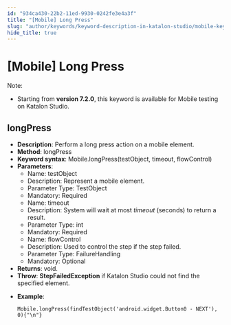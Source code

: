 ```yaml
---
id: "934ca430-22b2-11ed-9930-0242fe3e4a3f"
title: "[Mobile] Long Press"
slug: "author/keywords/keyword-description-in-katalon-studio/mobile-keywords/mobile-long-press"
hide_title: true
---
```


# <a id="id_0" class="anchor_top_offset"/><a id="ariaid-title1" class="anchor_top_offset"/>[Mobile] Long Press

              
<div xmlns="http://www.w3.org/1999/xhtml" className="note note note_note" id="id_0__id"><span className="note__title">Note:</span> 
  <ul className="ul"><li className="li"><p className="p">Starting from <strong className="ph b">version 7.2.0</strong>, this keyword is
        available for Mobile testing on Katalon Studio.</p></li></ul>
</div>
      

## <a id="id_0__id_1" class="anchor_top_offset"/>longPress

              
<ul xmlns="http://www.w3.org/1999/xhtml" className="ul"><li className="li">     <strong className="ph b">Description</strong>: Perform a long press action on a     mobile element.</li><li className="li">     <strong className="ph b">Method</strong>: longPress</li><li className="li">     <strong className="ph b">Keyword syntax</strong>: Mobile.longPress(testObject,     timeout, flowControl)</li><li className="li">     <strong className="ph b">Parameters</strong>:      <ul className="ul"><li className="li">Name: testObject</li><li className="li">Description: Represent a mobile element.</li><li className="li">Parameter Type: TestObject</li><li className="li">Mandatory: Required</li><li className="li">Name: timeout</li><li className="li">Description: System will wait at most <em className="ph i">timeout</em>         (seconds) to return a result.</li><li className="li">Parameter Type: int</li><li className="li">Mandatory: Required</li><li className="li">Name: flowControl</li><li className="li">Description: Used to control the step if the step failed.</li><li className="li">Parameter Type: FailureHandling</li><li className="li">Mandatory: Optional</li></ul>   </li><li className="li">     <strong className="ph b">Returns</strong>: void.</li><li className="li">     <strong className="ph b">Throw</strong>: <strong className="ph b">StepFailedException</strong> if     Katalon Studio could not find the specified element.</li><li className="li">     <p className="p">       <strong className="ph b">Example</strong>:</p>     <pre className="pre codeblock"><code>Mobile.longPress(findTestObject('android.widget.Button0 - NEXT'), 0){"\n"}</code></pre>   </li></ul> 
      
